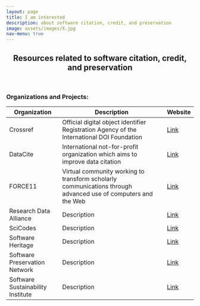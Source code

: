 ```yaml
---
layout: page
title: I am interested
description: about software citation, credit, and preservation
image: assets/images/X.jpg
nav-menu: true
---
```


<section id="one">
	<div class="inner">
		<header class="major">
			<h2>Resources related to software citation, credit, and preservation</h2>
		</header>
		
<h3 id="content">Organizations and Projects:</h3>
		
<div class="row">		
	<div class="table-wrapper">
		<table>
			<thead>
				<tr>
					<th>Organization</th>
					<th>Description</th>
					<th>Website</th>
				</tr>
			</thead>
			<tbody>			
				<tr>
					<td>Crossref</td>
					<td>Official digital object identifier Registration Agency of the International DOI Foundation</td>
					<td><a rel="resources" href="https://www.crossref.org/">Link</a></td>
				</tr>
				<tr>
					<td>DataCite</td>
					<td>International not-for-profit organization which aims to improve data citation</td>
					<td><a rel="resources" href="https://datacite.org/">Link</a></td>
				</tr>
				<tr>
					<td>FORCE11</td>
					<td>Virtual community working to transform scholarly communications through advanced use of computers and the Web</td>
					<td><a rel="resources" href="https://force11.org/">Link</a></td>
				</tr>
				<tr>
					<td>Research Data Alliance</td>
					<td>Description</td>
					<td><a rel="resources" href="https://www.rd-alliance.org/">Link</a></td>
				</tr>
				<tr>
					<td>SciCodes</td>
					<td>Description</td>
					<td><a rel="resources" href="https://scicodes.net/">Link</a></td>
				</tr>
				<tr>
					<td>Software Heritage</td>
					<td>Description</td>
					<td><a rel="resources" href="https://www.softwareheritage.org/">Link</a></td>
				</tr>
				<tr>
					<td>Software Preservation Network</td>
					<td>Description</td>
					<td><a rel="resources" href="https://www.softwarepreservationnetwork.org/">Link</a></td>
				</tr>
				<tr>
					<td>Software Sustainability Institute</td>
					<td>Description</td>
					<td><a rel="resources" href="https://www.software.ac.uk/">Link</a></td>
				</tr>
			</tbody>
			<tfoot>
			</tfoot>
		</table>
	</div>
</div>
